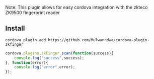 Note: This plugin allows for easy cordova integration with the zkteco ZK9500 fingerprint reader

## Install

```
cordova plugin add https://github.com/Mulwanndwa/cordova-plugin-zkfinger
```

```js
cordova.plugins.zkFinger.scan(function(success){
    console.log("success",success);
}, function(error){
    console.log("error",error);
});

